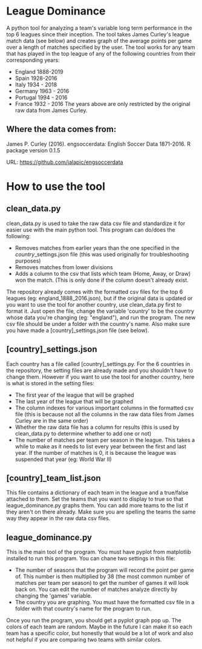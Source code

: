 # League Dominance
A python tool for analyzing a team's variable long term performance in the top 6 leagues since their inception.
The tool takes James Curley's league match data (see below) and creates graph of the average points per game over a length of matches specified by the user. The tool works for any team that has played in the top league of any of the following countries from their corresponding years:
* England 1888-2019
* Spain 1928-2016
* Italy 1934 - 2018
* Germany 1963 - 2016
* Portugal 1994 - 2016
* France 1932 - 2016
The years above are only restricted by the original raw data from James Curley.

## Where the data comes from:
James P. Curley (2016). engsoccerdata: English Soccer Data 1871-2016. R package version 0.1.5

URL: https://github.com/jalapic/engsoccerdata

# How to use the tool

## clean_data.py
clean_data.py is used to take the raw data csv file and standardize it for easier use with the main python tool.
This program can do/does the following:
* Removes matches from earlier years than the one specified in the *country*_settings.json file (this was used originally for troubleshooting purposes)
* Removes matches from lower divisions
* Adds a column to the csv that lists which team (Home, Away, or Draw) won the match. (This is only done if the column doesn't already exist.

The repository already comes with the formatted csv files for the top 6 leagues (eg: england_1888_2016.json), but if the original data is updated or you want to use the tool for another country, use clean_data.py first to format it. Just open the file, change the variable 'country' to be the country whose data you're changing (eg: "england"), and run the program. The new csv file should be under a folder with the country's name. Also make sure you have made a [country]_settings.json file (see below).

## [country]_settings.json
Each country has a file called [country]_settings.py. For the 6 countries in the repository, the setting files are already made and you shouldn't have to change them. However if you want to use the tool for another country, here is what is stored in the setting files:
* The first year of the league that will be graphed
* The last year of the league that will be graphed
* The column indexes for various important columns in the formatted csv file (this is because not all the columns in the raw data files from James Curley are in the same order)
* Whether the raw data file has a column for results (this is used by clean_data.py to determine whether to add one or not)
* The number of matches per team per season in the league. This takes a while to make as it needs to list every year between the first and last year. If the number of matches is 0, it is because the league was suspended that year (eg: World War II)

## [country]_team_list.json
This file contains a dictionary of each team in the league and a true/false attached to them. Set the teams that you want to display to true so that league_dominance.py graphs them. You can add more teams to the list if they aren't on there already. Make sure you are spelling the teams the same way they appear in the raw data csv files.

## league_dominance.py
This is the main tool of the program. You must have pyplot from matplotlib installed to run this program. You can chane two settings in this file:
* The number of seasons that the program will record the point per game of. This number is then multiplied by 38 (the most common number of matches per team per season) to get the number of games it will look back on. You can edit the number of matches analyze directly by changing the 'games' variable.
* The country you are graphing. You must have the formatted csv file in a folder with that country's name for the program to run.

Once you run the program, you should get a pyplot graph pop up. The colors of each team are random. Maybe in the future I can make it so each team has a specific color, but honestly that would be a lot of work and also not helpful if you are comparing two teams with similar colors.
